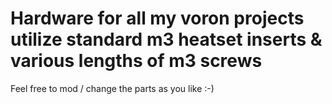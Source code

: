 
<h1> Hardware for all my voron projects utilize standard m3 heatset inserts & various lengths of m3 screws </h1>

Feel free to mod / change the parts as you like :-)

